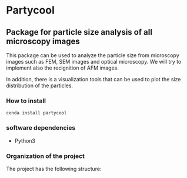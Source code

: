 # Partycool
## Package for particle size analysis of all microscopy images
This package can be used to analyze the particle size from microscopy images such as FEM, SEM images and optical microscopy.
We will try to implement also the recignition of AFM images.

In addition, there is a visualization tools that can be used to plot the size distribution of the particles. 
### How to install
```
conda install partycool
```
### software dependencies
* Python3
### Organization of the project
The project has the following structure:


